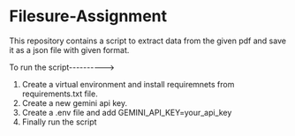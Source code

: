 # Filesure-Assignment

This repository contains a script to extract data from the given pdf and save it as a json file with given format. 

To run the script---------->

1. Create a virtual environment and install requiremnets from requirements.txt file.
2. Create a new gemini api key.
3. Create a .env file and add GEMINI_API_KEY=your_api_key
4. Finally run the script
